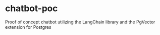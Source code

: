 # chatbot-poc
Proof of concept chatbot utilizing the LangChain library and the PgVector extension for Postgres
